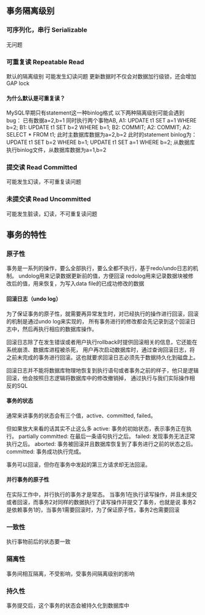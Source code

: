  
## 事务隔离级别

### 可序列化，串行 Serializable
无问题

### 可重复读 Repeatable Read
默认的隔离级别
可能发生幻读问题
更新数据时不仅会对数据加行级锁，还会增加GAP lock 


#### 为什么默认是可重复读？

MySQL早期只有statement这一种binlog格式
以下两种隔离级别可能会遇到bug：
已有数据a=2,b=1
同时执行两个事物AB,
A1: UPDATE t1 SET a=1 WHERE b=2;
B1: UPDATE t1 SET b=2 WHERE b=1;
B2: COMMIT;
A2: COMMIT;
A2: SELECT * FROM t1;
此时主数据库数据为a=2,b=2
此时的statement binlog为：
UPDATE t1 SET b=2 WHERE b=1; UPDATE t1 SET a=1 WHERE b=2;
从数据库执行binlog文件，从数据库数据为a=1,b=2


### 提交读 Read Committed
可能发生幻读，不可重复读问题

### 未提交读 Read Uncommitted
可能发生脏读，幻读，不可重复读问题


## 事务的特性

### 原子性
事务是一系列的操作，要么全部执行，要么全都不执行，基于redo/undo日志的机制。
undolog用来记录数据更新前的值，方便回滚
redolog用来记录数据块被修改后的值，用来恢复，为写入data file的已成功修改的数据


#### 回滚日志（undo log）
为了保证事务的原子性，就需要再异常发生时，对已经执行的操作进行回滚，回滚的机制是通过undo log来实现的，
所有事务进行的修改都会先记录到这个回滚日志中，然后再执行相应的数据库操作。

回滚日志除了在发生错误或者用户执行rollback时提供回滚相关的信息，它还能在系统崩溃、数据库进程被杀死，
用户再次启动数据库时，通过查询回滚日志，将之前未完成的事务进行回滚。这也就要求回滚日志必须先于数据持久化到磁盘上。

回滚日志并不能将数据库物理地恢复到执行语句或者事务之前的样子，他只是逻辑回滚，他会按照日志逻辑将数据库中的修改撤销掉，
通过执行与我们实际操作相反的SQL

#### 事务的状态
通常来讲事务的状态会有三个值，active、committed, failed。

但如果放大来看的话其实不止这么多
active: 事务的初始状态，表示事务正在执行。
partially committed: 在最后一条语句执行之后。
failed: 发现事务无法正常执行之后。
aborted: 事务被回滚并且数据库恢复到了事务进行之前的状态之后。
committed: 事务成功执行完成。

事务可以回滚，但你在事务中发起的第三方请求却无法回滚。

#### 并行事务的原子性
在实际工作中，并行执行的事务才是常态。
当事务1在执行读写操作，并且未提交或者回滚，而事务2对同样的数据执行了读写操作并提交了事务，也就是说
事务2是依赖事务1的，当事务1需要回滚时，为了保证原子性，事务2也需要回滚



### 一致性
执行事物前后的状态要一致

### 隔离性
事务间相互隔离，不受影响，受事务间隔离级别的影响

### 持久性
事务提交后，这个事务的状态会被持久化到数据库中

